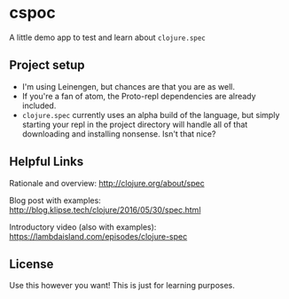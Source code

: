# cspoc

A little demo app to test and learn about `clojure.spec`

## Project setup

- I'm using Leinengen, but chances are that you are as well. 
- If you're a fan of atom, the Proto-repl dependencies are already included.
- `clojure.spec` currently uses an alpha build of the language, but simply starting your repl in the project directory will handle all of that downloading and installing nonsense. Isn't that nice?


## Helpful Links

Rationale and overview: http://clojure.org/about/spec

Blog post with examples: http://blog.klipse.tech/clojure/2016/05/30/spec.html

Introductory video (also with examples): https://lambdaisland.com/episodes/clojure-spec


## License 

Use this however you want! This is just for learning purposes.
